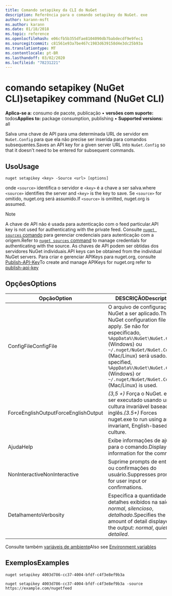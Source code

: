 ```yaml
---
title: Comando setapikey da CLI do NuGet
description: Referência para o comando setapikey do NuGet. exe
author: karann-msft
ms.author: karann
ms.date: 01/18/2018
ms.topic: reference
ms.openlocfilehash: e06cfb5b355dfae8104090db7babdecdf9e9fec1
ms.sourcegitcommit: c81561e93a7be467c1983d639158d4e3dc25b93a
ms.translationtype: MT
ms.contentlocale: pt-BR
ms.lasthandoff: 03/02/2020
ms.locfileid: "78231221"
---
```

# <a name="setapikey-command-nuget-cli"></a><span data-ttu-id="02ec0-103">comando setapikey (NuGet CLI)</span><span class="sxs-lookup"><span data-stu-id="02ec0-103">setapikey command (NuGet CLI)</span></span>

<span data-ttu-id="02ec0-104">**Aplica-se a:** consumo de pacote, publicação &bullet; **versões com suporte:** todos</span><span class="sxs-lookup"><span data-stu-id="02ec0-104">**Applies to:** package consumption, publishing &bullet; **Supported versions:** all</span></span>

<span data-ttu-id="02ec0-105">Salva uma chave de API para uma determinada URL de servidor em `NuGet.Config` para que ela não precise ser inserida para comandos subsequentes.</span><span class="sxs-lookup"><span data-stu-id="02ec0-105">Saves an API key for a given server URL into `NuGet.Config` so that it doesn't need to be entered for subsequent commands.</span></span>

## <a name="usage"></a><span data-ttu-id="02ec0-106">Uso</span><span class="sxs-lookup"><span data-stu-id="02ec0-106">Usage</span></span>

```cli
nuget setapikey <key> -Source <url> [options]
```

<span data-ttu-id="02ec0-107">onde `<source>` identifica o servidor e `<key>` é a chave a ser salva.</span><span class="sxs-lookup"><span data-stu-id="02ec0-107">where `<source>` identifies the server and `<key>` is the key to save.</span></span> <span data-ttu-id="02ec0-108">Se `<source>` for omitido, nuget.org será assumido.</span><span class="sxs-lookup"><span data-stu-id="02ec0-108">If `<source>` is omitted, nuget.org is assumed.</span></span> 

> [!NOTE]
> <span data-ttu-id="02ec0-109">A chave de API não é usada para autenticação com o feed particular.</span><span class="sxs-lookup"><span data-stu-id="02ec0-109">API key is not used for authenticating with the private feed.</span></span> <span data-ttu-id="02ec0-110">Consulte [`nuget sources` comando](../cli-reference/cli-ref-sources.md) para gerenciar credenciais para autenticação com a origem.</span><span class="sxs-lookup"><span data-stu-id="02ec0-110">Refer to [`nuget sources` command](../cli-reference/cli-ref-sources.md) to manage credentials for authenticating with the source.</span></span>
> <span data-ttu-id="02ec0-111">As chaves de API podem ser obtidas dos servidores NuGet individuais.</span><span class="sxs-lookup"><span data-stu-id="02ec0-111">API keys can be obtained from the individual NuGet servers.</span></span> <span data-ttu-id="02ec0-112">Para criar e gerenciar APIKeys para nuget.org, consulte [Publish-API-Key](../../quickstart/includes/publish-api-key.md)</span><span class="sxs-lookup"><span data-stu-id="02ec0-112">To create and manage APIKeys for nuget.org refer to [publish-api-key](../../quickstart/includes/publish-api-key.md)</span></span>

## <a name="options"></a><span data-ttu-id="02ec0-113">Opções</span><span class="sxs-lookup"><span data-stu-id="02ec0-113">Options</span></span>

| <span data-ttu-id="02ec0-114">Opção</span><span class="sxs-lookup"><span data-stu-id="02ec0-114">Option</span></span> | <span data-ttu-id="02ec0-115">DESCRIÇÃO</span><span class="sxs-lookup"><span data-stu-id="02ec0-115">Description</span></span> |
| --- | --- |
| <span data-ttu-id="02ec0-116">ConfigFile</span><span class="sxs-lookup"><span data-stu-id="02ec0-116">ConfigFile</span></span> | <span data-ttu-id="02ec0-117">O arquivo de configuração do NuGet a ser aplicado.</span><span class="sxs-lookup"><span data-stu-id="02ec0-117">The NuGet configuration file to apply.</span></span> <span data-ttu-id="02ec0-118">Se não for especificado, `%AppData%\NuGet\NuGet.Config` (Windows) ou `~/.nuget/NuGet/NuGet.Config` (Mac/Linux) será usado.</span><span class="sxs-lookup"><span data-stu-id="02ec0-118">If not specified, `%AppData%\NuGet\NuGet.Config` (Windows) or `~/.nuget/NuGet/NuGet.Config` (Mac/Linux) is used.</span></span>|
| <span data-ttu-id="02ec0-119">ForceEnglishOutput</span><span class="sxs-lookup"><span data-stu-id="02ec0-119">ForceEnglishOutput</span></span> | <span data-ttu-id="02ec0-120">*(3,5 +)* Força o NuGet. exe a ser executado usando uma cultura invariável baseada em inglês.</span><span class="sxs-lookup"><span data-stu-id="02ec0-120">*(3.5+)* Forces nuget.exe to run using an invariant, English-based culture.</span></span> |
| <span data-ttu-id="02ec0-121">Ajuda</span><span class="sxs-lookup"><span data-stu-id="02ec0-121">Help</span></span> | <span data-ttu-id="02ec0-122">Exibe informações de ajuda para o comando.</span><span class="sxs-lookup"><span data-stu-id="02ec0-122">Displays help information for the command.</span></span> |
| <span data-ttu-id="02ec0-123">NonInteractive</span><span class="sxs-lookup"><span data-stu-id="02ec0-123">NonInteractive</span></span> | <span data-ttu-id="02ec0-124">Suprime prompts de entrada ou confirmações do usuário.</span><span class="sxs-lookup"><span data-stu-id="02ec0-124">Suppresses prompts for user input or confirmations.</span></span> |
| <span data-ttu-id="02ec0-125">Detalhamento</span><span class="sxs-lookup"><span data-stu-id="02ec0-125">Verbosity</span></span> | <span data-ttu-id="02ec0-126">Especifica a quantidade de detalhes exibidos na saída: *normal*, *silencioso*, *detalhado*.</span><span class="sxs-lookup"><span data-stu-id="02ec0-126">Specifies the amount of detail displayed in the output: *normal*, *quiet*, *detailed*.</span></span> |

<span data-ttu-id="02ec0-127">Consulte também [variáveis de ambiente](cli-ref-environment-variables.md)</span><span class="sxs-lookup"><span data-stu-id="02ec0-127">Also see [Environment variables](cli-ref-environment-variables.md)</span></span>

## <a name="examples"></a><span data-ttu-id="02ec0-128">Exemplos</span><span class="sxs-lookup"><span data-stu-id="02ec0-128">Examples</span></span>

```cli
nuget setapikey 4003d786-cc37-4004-bfdf-c4f3e8ef9b3a

nuget setapikey 4003d786-cc37-4004-bfdf-c4f3e8ef9b3a -source https://example.com/nugetfeed
```
